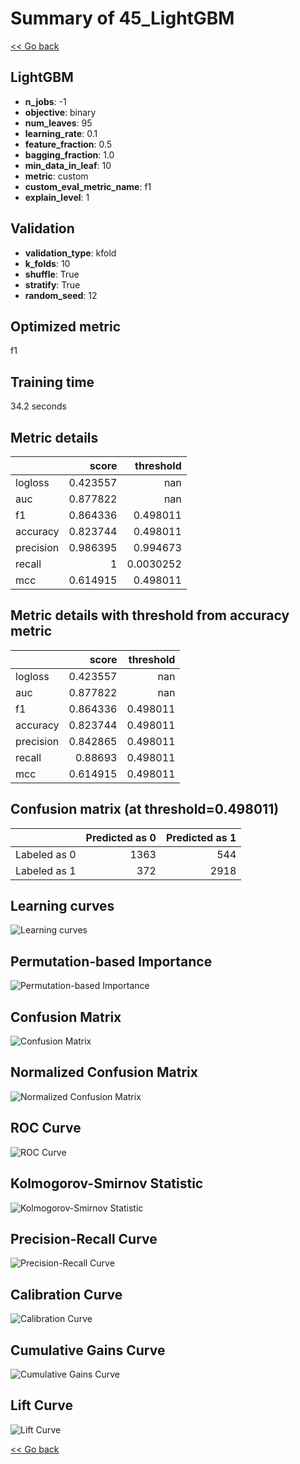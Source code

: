 # Summary of 45_LightGBM

[<< Go back](../README.md)


## LightGBM
- **n_jobs**: -1
- **objective**: binary
- **num_leaves**: 95
- **learning_rate**: 0.1
- **feature_fraction**: 0.5
- **bagging_fraction**: 1.0
- **min_data_in_leaf**: 10
- **metric**: custom
- **custom_eval_metric_name**: f1
- **explain_level**: 1

## Validation
 - **validation_type**: kfold
 - **k_folds**: 10
 - **shuffle**: True
 - **stratify**: True
 - **random_seed**: 12

## Optimized metric
f1

## Training time

34.2 seconds

## Metric details
|           |    score |   threshold |
|:----------|---------:|------------:|
| logloss   | 0.423557 | nan         |
| auc       | 0.877822 | nan         |
| f1        | 0.864336 |   0.498011  |
| accuracy  | 0.823744 |   0.498011  |
| precision | 0.986395 |   0.994673  |
| recall    | 1        |   0.0030252 |
| mcc       | 0.614915 |   0.498011  |


## Metric details with threshold from accuracy metric
|           |    score |   threshold |
|:----------|---------:|------------:|
| logloss   | 0.423557 |  nan        |
| auc       | 0.877822 |  nan        |
| f1        | 0.864336 |    0.498011 |
| accuracy  | 0.823744 |    0.498011 |
| precision | 0.842865 |    0.498011 |
| recall    | 0.88693  |    0.498011 |
| mcc       | 0.614915 |    0.498011 |


## Confusion matrix (at threshold=0.498011)
|              |   Predicted as 0 |   Predicted as 1 |
|:-------------|-----------------:|-----------------:|
| Labeled as 0 |             1363 |              544 |
| Labeled as 1 |              372 |             2918 |

## Learning curves
![Learning curves](learning_curves.png)

## Permutation-based Importance
![Permutation-based Importance](permutation_importance.png)
## Confusion Matrix

![Confusion Matrix](confusion_matrix.png)


## Normalized Confusion Matrix

![Normalized Confusion Matrix](confusion_matrix_normalized.png)


## ROC Curve

![ROC Curve](roc_curve.png)


## Kolmogorov-Smirnov Statistic

![Kolmogorov-Smirnov Statistic](ks_statistic.png)


## Precision-Recall Curve

![Precision-Recall Curve](precision_recall_curve.png)


## Calibration Curve

![Calibration Curve](calibration_curve_curve.png)


## Cumulative Gains Curve

![Cumulative Gains Curve](cumulative_gains_curve.png)


## Lift Curve

![Lift Curve](lift_curve.png)



[<< Go back](../README.md)

